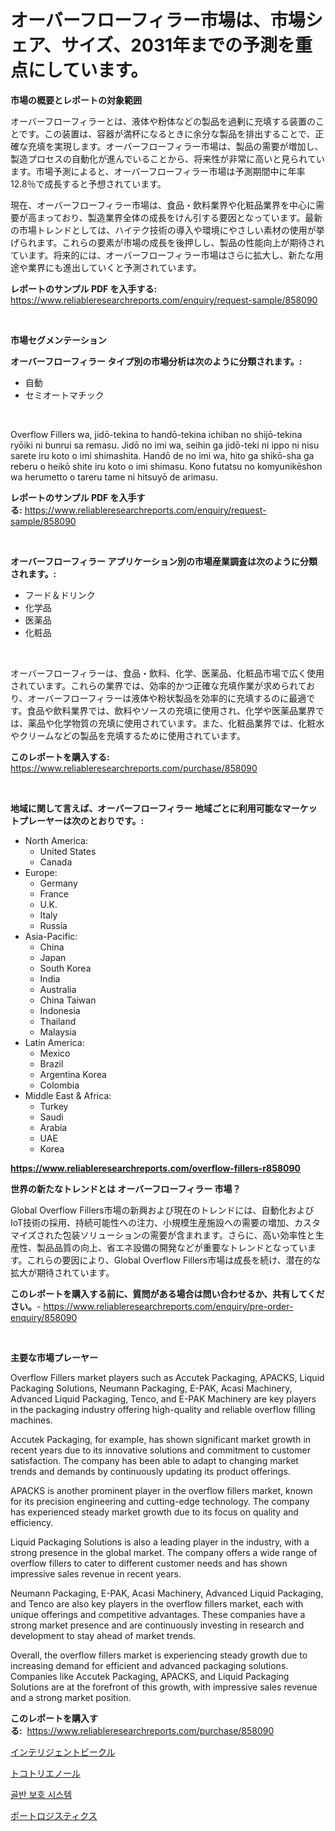 <p><h1>オーバーフローフィラー市場は、市場シェア、サイズ、2031年までの予測を重点にしています。</h1></p><p><strong>市場の概要とレポートの対象範囲</strong></p>
<p><p>オーバーフローフィラーとは、液体や粉体などの製品を過剰に充填する装置のことです。この装置は、容器が満杯になるときに余分な製品を排出することで、正確な充填を実現します。オーバーフローフィラー市場は、製品の需要が増加し、製造プロセスの自動化が進んでいることから、将来性が非常に高いと見られています。市場予測によると、オーバーフローフィラー市場は予測期間中に年率12.8％で成長すると予想されています。</p><p>現在、オーバーフローフィラー市場は、食品・飲料業界や化粧品業界を中心に需要が高まっており、製造業界全体の成長をけん引する要因となっています。最新の市場トレンドとしては、ハイテク技術の導入や環境にやさしい素材の使用が挙げられます。これらの要素が市場の成長を後押しし、製品の性能向上が期待されています。将来的には、オーバーフローフィラー市場はさらに拡大し、新たな用途や業界にも進出していくと予測されています。</p></p>
<p><strong>レポートのサンプル PDF を入手する:</strong> <a href="https://www.reliableresearchreports.com/enquiry/request-sample/858090">https://www.reliableresearchreports.com/enquiry/request-sample/858090</a></p>
<p>&nbsp;</p>
<p><strong>市場セグメンテーション</strong></p>
<p><strong>オーバーフローフィラー タイプ別の市場分析は次のように分類されます。:</strong></p>
<p><ul><li>自動</li><li>セミオートマチック</li></ul></p>
<p>&nbsp;</p>
<p><p>Overflow Fillers wa, jidō-tekina to handō-tekina ichiban no shijō-tekina ryōiki ni bunrui sa remasu. Jidō no imi wa, seihin ga jidō-teki ni ippo ni nisu sarete iru koto o imi shimashita. Handō de no imi wa, hito ga shikō-sha ga reberu o heikō shite iru koto o imi shimasu. Kono futatsu no komyunikēshon wa herumetto o tareru tame ni hitsuyō de arimasu.</p></p>
<p><strong>レポートのサンプル PDF を入手する:</strong>&nbsp;<a href="https://www.reliableresearchreports.com/enquiry/request-sample/858090">https://www.reliableresearchreports.com/enquiry/request-sample/858090</a></p>
<p>&nbsp;</p>
<p><strong> オーバーフローフィラー アプリケーション別の市場産業調査は次のように分類されます。:</strong></p>
<p><ul><li>フード＆ドリンク</li><li>化学品</li><li>医薬品</li><li>化粧品</li></ul></p>
<p>&nbsp;</p>
<p><p>オーバーフローフィラーは、食品・飲料、化学、医薬品、化粧品市場で広く使用されています。これらの業界では、効率的かつ正確な充填作業が求められており、オーバーフローフィラーは液体や粉状製品を効率的に充填するのに最適です。食品や飲料業界では、飲料やソースの充填に使用され、化学や医薬品業界では、薬品や化学物質の充填に使用されています。また、化粧品業界では、化粧水やクリームなどの製品を充填するために使用されています。</p></p>
<p><strong>このレポートを購入する:</strong>&nbsp; <a href="https://www.reliableresearchreports.com/purchase/858090">https://www.reliableresearchreports.com/purchase/858090</a></p>
<p>&nbsp;</p>
<p><strong>地域に関して言えば、オーバーフローフィラー 地域ごとに利用可能なマーケットプレーヤーは次のとおりです。:</strong></p>
<p><ul>
    <li>
        North America:
        <ul>
            <li>United States</li>
            <li>Canada</li>
        </ul>
    </li>
    <li>
        Europe:
        <ul>
            <li>Germany</li>
            <li>France</li>
            <li>U.K.</li>
            <li>Italy</li>
            <li>Russia</li>
        </ul>
    </li>
    <li>
        Asia-Pacific:
        <ul>
            <li>China</li>
            <li>Japan</li>
            <li>South Korea</li>
            <li>India</li>
            <li>Australia</li>
            <li>China Taiwan</li>
            <li>Indonesia</li>
            <li>Thailand</li>
            <li>Malaysia</li>
        </ul>
    </li>
    <li>
        Latin America:
        <ul>
            <li>Mexico</li>
            <li>Brazil</li>
            <li>Argentina Korea</li>
            <li>Colombia</li>
        </ul>
    </li>
    <li>
        Middle East & Africa:
        <ul>
            <li>Turkey</li>
            <li>Saudi</li>
            <li>Arabia</li>
            <li>UAE</li>
            <li>Korea</li>
        </ul>
    </li>
    </ul></p>
<p><strong><a href="https://www.reliableresearchreports.com/overflow-fillers-r858090">https://www.reliableresearchreports.com/overflow-fillers-r858090</a></strong>&nbsp;</p>
<p><strong>世界の新たなトレンドとは オーバーフローフィラー 市場？</strong></p>
<p><p>Global Overflow Fillers市場の新興および現在のトレンドには、自動化およびIoT技術の採用、持続可能性への注力、小規模生産施設への需要の増加、カスタマイズされた包装ソリューションの需要が含まれます。さらに、高い効率性と生産性、製品品質の向上、省エネ設備の開発などが重要なトレンドとなっています。これらの要因により、Global Overflow Fillers市場は成長を続け、潜在的な拡大が期待されています。</p></p>
<p><strong>このレポートを購入する前に、質問がある場合は問い合わせるか、共有してください。</strong>- <a href="https://www.reliableresearchreports.com/enquiry/pre-order-enquiry/858090">https://www.reliableresearchreports.com/enquiry/pre-order-enquiry/858090</a></p>
<p>&nbsp;</p>
<p><strong>主要な市場プレーヤー</strong></p>
<p><p>Overflow Fillers market players such as Accutek Packaging, APACKS, Liquid Packaging Solutions, Neumann Packaging, E-PAK, Acasi Machinery, Advanced Liquid Packaging, Tenco, and E-PAK Machinery are key players in the packaging industry offering high-quality and reliable overflow filling machines.</p><p>Accutek Packaging, for example, has shown significant market growth in recent years due to its innovative solutions and commitment to customer satisfaction. The company has been able to adapt to changing market trends and demands by continuously updating its product offerings.</p><p>APACKS is another prominent player in the overflow fillers market, known for its precision engineering and cutting-edge technology. The company has experienced steady market growth due to its focus on quality and efficiency.</p><p>Liquid Packaging Solutions is also a leading player in the industry, with a strong presence in the global market. The company offers a wide range of overflow fillers to cater to different customer needs and has shown impressive sales revenue in recent years.</p><p>Neumann Packaging, E-PAK, Acasi Machinery, Advanced Liquid Packaging, and Tenco are also key players in the overflow fillers market, each with unique offerings and competitive advantages. These companies have a strong market presence and are continuously investing in research and development to stay ahead of market trends.</p><p>Overall, the overflow fillers market is experiencing steady growth due to increasing demand for efficient and advanced packaging solutions. Companies like Accutek Packaging, APACKS, and Liquid Packaging Solutions are at the forefront of this growth, with impressive sales revenue and a strong market position.</p></p>
<p><strong>このレポートを購入する:</strong>&nbsp;&nbsp;<a href="https://www.reliableresearchreports.com/purchase/858090">https://www.reliableresearchreports.com/purchase/858090</a></p>
<p><p><a href="https://medium.com/@luckeycorbin/%E3%82%A4%E3%83%B3%E3%83%86%E3%83%AA%E3%82%B8%E3%82%A7%E3%83%B3%E3%83%88%E8%BB%8A%E4%B8%A1%E5%B8%82%E5%A0%B4%E8%A6%8F%E6%A8%A1-%E5%B8%82%E5%A0%B4%E5%B1%95%E6%9C%9B%E3%81%A8%E5%B8%82%E5%A0%B4%E4%BA%88%E6%B8%AC-2024%E5%B9%B4%E3%81%8B%E3%82%892031%E5%B9%B4-a3234fbc49e6">インテリジェントビークル</a></p><p><a href="https://github.com/SarahFahey88/Market-Research-Report-List-1/blob/main/338699121706.md">トコトリエノール</a></p><p><a href="https://medium.com/@juliastanley2022/%EA%B3%A8%EB%B0%98-%EB%B3%B4%ED%98%B8-%EC%8B%9C%EC%8A%A4%ED%85%9C-%EC%8B%9C%EC%9E%A5-%EB%B6%84%EC%84%9D-cagr-%EC%8B%9C%EC%9E%A5-%EC%84%B8%EB%B6%84%ED%99%94-%EB%B0%8F-%EA%B8%80%EB%A1%9C%EB%B2%8C-%EC%82%B0%EC%97%85-%EA%B0%9C%EC%9A%94-c46d61e25ae8">골반 보호 시스템</a></p><p><a href="https://medium.com/@lindrup2/%E6%B8%AF%E6%B9%BE%E7%89%A9%E6%B5%81%E5%B8%82%E5%A0%B4%E3%81%AF-%E5%B8%82%E5%A0%B4%E3%82%B7%E3%82%A7%E3%82%A2-%E5%B8%82%E5%A0%B4%E5%8B%95%E5%90%91-%E5%B8%82%E5%A0%B4%E6%88%90%E9%95%B7%E3%81%AB%E9%96%A2%E3%81%99%E3%82%8B%E6%83%85%E5%A0%B1%E3%82%92%E6%8F%90%E4%BE%9B%E3%81%97%E3%81%A6%E3%81%84%E3%81%BE%E3%81%99-61657e8e5461">ポートロジスティクス</a></p></p>